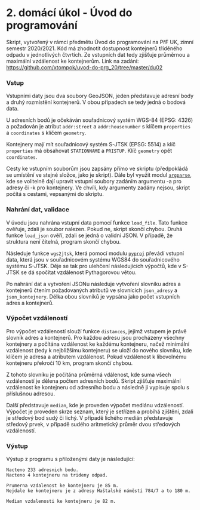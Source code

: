 # 2. domácí úkol - Úvod do programování

Skript, vytvořený v rámci předmětu Úvod do programování na PřF UK, zimní semestr 2020/2021. 
Kód má zhodnotit dostupnost kontejnerů tříděného odpadu v jednotlivých čtvrtích. Ze vstupních dat tedy zjišťuje průměrnou a maximální vzdálenost ke kontejnerům. 
Link na zadání: https://github.com/xtompok/uvod-do-prg_20/tree/master/du02

<h3> Vstup </h3>

Vstupními daty jsou dva soubory GeoJSON, jeden představuje adresní body a druhý rozmístění kontejnerů. V obou případech se tedy jedná 
o bodová data. 

U adresních bodů je očekáván souřadnicový systém WGS-84 (EPSG: 4326) a požadován je atribut `addr:street` a `addr:housenumber` s klíčem `properties` a `coordinates` s klíčem `geometry`. 

Kontejnery mají mít souřadnicový systém S-JTSK (EPSG: 5514) a klíč `properties` má obsahovat `STATIONNAME` a `PRISTUP`. Klíč `geometry` opět `coordinates`.

Cesty ke vstupním souborům jsou zapsány přímo ve skriptu (předpokládá se umístění ve stejné složce, jako je skript). Dále byl využit modul [`argparse`](https://docs.python.org/3/library/argparse.html), kde se volitelně dají upravit vstupní
soubory zadáním argumentu -a pro adresy či -k pro kontejnery. Ve chvíli, kdy argumenty zadány nejsou, skript počítá s cestami, vepsanými do skriptu.  

<h3> Nahrání dat, validace </h3>

V úvodu jsou nahrána vstupní data pomocí funkce `load_file`. Tato funkce ověřuje, zdali je soubor nalezen. Pokud ne, skript skončí chybou.
Druhá funkce `load_json` ověří, zdali se jedná o validní JSON. V případě, že struktura není čitelná, program skončí chybou. 

Následuje funkce `wgs2jtsk`, která pomocí modulu [`pyproj`](https://pypi.org/project/pyproj/) převádí vstupní data, která jsou v souřadnicovém systému WGS84 
do souřadnicového systému S-JTSK. Děje se tak pro ulehčení následujících výpočtů, kde v S-JTSK se dá spočítat vzdálenost Pythagorovou větou. 

Po nahrání dat a vytvoření JSONu následuje vytvoření slovníku adres a kontejnerů čtením požadovaných atributů ve slovnících `json_adresy` a `json_kontejnery`. Délka obou slovníků je vypsána jako počet vstupních adres a kontejnerů. 

<h3> Výpočet vzdáleností </h3>

Pro výpočet vzdáleností slouží funkce `distances`, jejímž vstupem je právě slovník adres a kontejnerů. Pro každou adresu jsou procházeny všechny kontejnery a počítána
vzdálenost ke každému kontejneru, načež minimální vzdálenost (tedy k nejbližšímu kontejneru) se uloží do nového slovníku, kde klíčem je adresa a atributem vzdálenost. 
Pokud vzdálenost k libovolnému kontejneru překročí 10 km, program skončí chybou. 

Z tohoto slovníku je počítána průměrná vdálenost, kde suma všech vzdáleností je dělena počtem adresních bodů. 
Skript zjišťuje maximální vzdálenost ke kontejneru od adresního bodu a následně ji vypisuje spolu s příslušnou adresou. 

Další představuje `median`, kde je proveden výpočet mediánu vdzáleností. Výpočet je proveden skrze seznam, který je setřízen a probíhá zjištění, zdali
je středový bod sudý či lichý. V případě lichého medián představuje středový prvek, v případě sudého aritmetický průměr dvou středových vzdáleností. 

<h3> Výstup </h3>

Výstup z programu s přiloženými daty je následující: 

```
Nacteno 233 adresnich bodu.
Nacteno 4 kontejneru na trideny odpad.

Prumerna vzdalenost ke kontejneru je 85 m.
Nejdale ke kontejneru je z adresy Haštalské náměstí 784/7 a to 180 m.

Median vzdalenosti ke kontejneru je 82 m.
```
